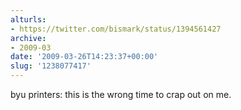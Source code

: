 ```yaml
---
alturls:
- https://twitter.com/bismark/status/1394561427
archive:
- 2009-03
date: '2009-03-26T14:23:37+00:00'
slug: '1238077417'
---
```


byu printers: this is the wrong time to crap out on me.

